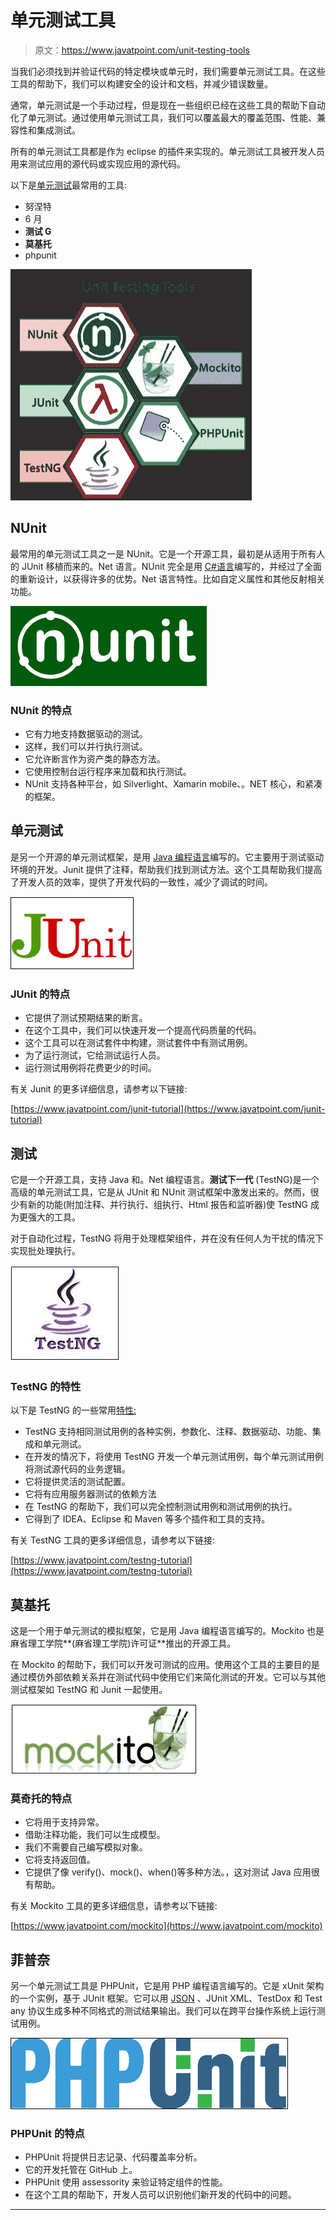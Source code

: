 # 单元测试工具

> 原文：<https://www.javatpoint.com/unit-testing-tools>

当我们必须找到并验证代码的特定模块或单元时，我们需要单元测试工具。在这些工具的帮助下，我们可以构建安全的设计和文档，并减少错误数量。

通常，单元测试是一个手动过程，但是现在一些组织已经在这些工具的帮助下自动化了单元测试。通过使用单元测试工具，我们可以覆盖最大的覆盖范围、性能、兼容性和集成测试。

所有的单元测试工具都是作为 eclipse 的插件来实现的。单元测试工具被开发人员用来测试应用的源代码或实现应用的源代码。

以下是[单元测试](https://www.javatpoint.com/unit-testing)最常用的工具:

*   努涅特
*   6 月
*   **测试 G**
*   **莫基托**
*   phpunit

![Unit testing tools](img/84e4ee6964e77ffb0ce1366932219d6e.png)

## NUnit

最常用的单元测试工具之一是 NUnit。它是一个开源工具，最初是从适用于所有人的 JUnit 移植而来的。Net 语言。NUnit 完全是用 [C#语言](https://www.javatpoint.com/c-sharp-tutorial)编写的，并经过了全面的重新设计，以获得许多的优势。Net 语言特性。比如自定义属性和其他反射相关功能。

![Unit testing tools](img/f400ee50453b551973d92632df531c15.png)

### NUnit 的特点

*   它有力地支持数据驱动的测试。
*   这样，我们可以并行执行测试。
*   它允许断言作为资产类的静态方法。
*   它使用控制台运行程序来加载和执行测试。
*   NUnit 支持各种平台，如 Silverlight、Xamarin mobile、。NET 核心，和紧凑的框架。

## 单元测试

是另一个开源的单元测试框架，是用 [Java 编程语言](https://www.javatpoint.com/java-tutorial)编写的。它主要用于测试驱动环境的开发。Junit 提供了注释，帮助我们找到测试方法。这个工具帮助我们提高了开发人员的效率，提供了开发代码的一致性，减少了调试的时间。

![Unit testing tools](img/a91e3a83b6aff9b4164babef9fe89186.png)

### JUnit 的特点

*   它提供了测试预期结果的断言。
*   在这个工具中，我们可以快速开发一个提高代码质量的代码。
*   这个工具可以在测试套件中构建，测试套件中有测试用例。
*   为了运行测试，它给测试运行人员。
*   运行测试用例将花费更少的时间。

有关 Junit 的更多详细信息，请参考以下链接:

[https://www.javatpoint.com/junit-tutorial](https://www.javatpoint.com/junit-tutorial)

## 测试

它是一个开源工具，支持 Java 和。Net 编程语言。**测试下一代** (TestNG)是一个高级的单元测试工具，它是从 JUnit 和 NUnit 测试框架中激发出来的。然而，很少有新的功能(附加注释、并行执行、组执行、Html 报告和监听器)使 TestNG 成为更强大的工具。

对于自动化过程，TestNG 将用于处理框架组件，并在没有任何人为干扰的情况下实现批处理执行。

![Unit testing tools](img/1c911db6d5de110576deb850d995894c.png)

### TestNG 的特性

以下是 TestNG 的一些常用[特性:](https://www.javatpoint.com/features-of-testng)

*   TestNG 支持相同测试用例的各种实例，参数化、注释、数据驱动、功能、集成和单元测试。
*   在开发的情况下，将使用 TestNG 开发一个单元测试用例，每个单元测试用例将测试源代码的业务逻辑。
*   它将提供灵活的测试配置。
*   它将有应用服务器测试的依赖方法
*   在 TestNG 的帮助下，我们可以完全控制测试用例和测试用例的执行。
*   它得到了 IDEA、Eclipse 和 Maven 等多个插件和工具的支持。

有关 TestNG 工具的更多详细信息，请参考以下链接:

[https://www.javatpoint.com/testng-tutorial](https://www.javatpoint.com/testng-tutorial)

## 莫基托

这是一个用于单元测试的模拟框架，它是用 Java 编程语言编写的。Mockito 也是麻省理工学院**(麻省理工学院)许可证**推出的开源工具。

在 Mockito 的帮助下，我们可以开发可测试的应用。使用这个工具的主要目的是通过模仿外部依赖关系并在测试代码中使用它们来简化测试的开发。它可以与其他测试框架如 TestNG 和 Junit 一起使用。

![Unit testing tools](img/b5d5e3d3bdda15e1f0aab68e49a28f38.png)

### 莫奇托的特点

*   它将用于支持异常。
*   借助注释功能，我们可以生成模型。
*   我们不需要自己编写模拟对象。
*   它将支持返回值。
*   它提供了像 verify()、mock()、when()等多种方法。，这对测试 Java 应用很有帮助。

有关 Mockito 工具的更多详细信息，请参考以下链接:

[https://www.javatpoint.com/mockito](https://www.javatpoint.com/mockito)

## 菲普奈

另一个单元测试工具是 PHPUnit，它是用 PHP 编程语言编写的。它是 xUnit 架构的一个实例，基于 JUnit 框架。它可以用 [JSON](https://www.javatpoint.com/json-tutorial) 、JUnit XML、TestDox 和 Test any 协议生成多种不同格式的测试结果输出。我们可以在跨平台操作系统上运行测试用例。

![Unit testing tools](img/b818fa0a58598475623fba77cf342552.png)

### PHPUnit 的特点

*   PHPUnit 将提供日志记录、代码覆盖率分析。
*   它的开发托管在 GitHub 上。
*   PHPUnit 使用 assessority 来验证特定组件的性能。
*   在这个工具的帮助下，开发人员可以识别他们新开发的代码中的问题。

* * *